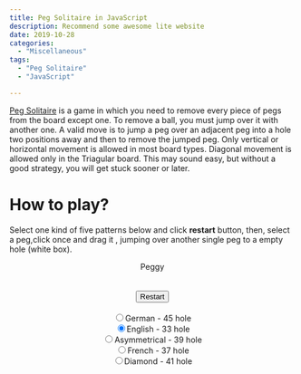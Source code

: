 ```yaml
---
title: Peg Solitaire in JavaScript
description: Recommend some awesome lite website
date: 2019-10-28
categories:
  - "Miscellaneous"
tags:
  - "Peg Solitaire"
  - "JavaScript"

---
```


[Peg Solitaire](https://en.wikipedia.org/wiki/Peg_solitaire) is a game in which you need to remove every piece of pegs from the board except one. To remove a ball, you must jump over it with another one. A valid move is to jump a peg over an adjacent peg into a hole two positions away and then to remove the jumped peg. Only vertical or horizontal movement is allowed in most board types. Diagonal movement is allowed only in the Triagular board. This may sound easy, but without a good strategy, you will get stuck sooner or later.
<!--more-->

# How to play?

Select one kind of five patterns below and click **restart** button, then, select a peg,click once and drag it , jumping over another single peg  to a empty hole (white box).

<head>
<meta name="viewport" content="width=device-width, initial-scale=1, maximum-scale=1"> 
<script type="text/javascript" src="https://cdnjs.cloudflare.com/ajax/libs/jquery/3.4.1/jquery.min.js"></script>
<script type="text/javascript">

function findPos(obj) {
  var curleft = 0, curtop = 0;
  if (obj.offsetParent) {
    do {
      curleft += obj.offsetLeft;
      curtop += obj.offsetTop;
    } while (obj = obj.offsetParent);
    return { x: curleft, y: curtop };
  }
  return undefined;
}

function rgbToHex(r, g, b) {
  if (r > 255 || g > 255 || b > 255)
    throw "Invalid color";
  return ((r << 16) | (g << 8) | b).toString(16);
}

</script>
</head>


<center>
<hd1>Peggy</hr1><br><br>
<canvas id="boardCanvas" width="400" height="400"></canvas><br>
<button type="button" onclick="init()">Restart</button>
<div id="status"></div>
<div id="win"></div>
<br>
<form>
<input type="radio" name="board" id="board1"/>German - 45 hole<br>
<input type="radio" name="board" id="board2" checked=”true”/>English - 33 hole<br>
<input type="radio" name="board" id="board3"/>Asymmetrical - 39 hole<br>
<input type="radio" name="board" id="board4"/>French - 37 hole<br>
<input type="radio" name="board" id="board5"/>Diamond - 41 hole<br>
</form>
</center>


<script>
var boardCanvas = document.getElementById('boardCanvas');
var context = boardCanvas.getContext('2d');

/* 
 * Definitions
 */

var BOXWIDTH = 40;
var BOARDER = 1;
var SQUARE_COLOUR = "#ffffff";
var SQUARE_SEL_COLOUR = "#c9c9bf";
var PEG_COLOUR = "#ab0707";

var red = true;
var selectedX = -1;
var selectedY = -1;

/*
 * Helper functions
 */

function drawSquare(x, y, colour)
{
  context.fillStyle = "rgb(171, 7, 7)";
  context.fillRect(x*BOXWIDTH, y*BOXWIDTH, BOXWIDTH, BOXWIDTH);
  context.fillStyle = colour;
  context.fillRect(x*BOXWIDTH+BOARDER, y*BOXWIDTH+BOARDER, BOXWIDTH-2*BOARDER, BOXWIDTH-2*BOARDER);
}

function drawDot(x, y, colour)
{
  context.fillStyle=colour;
  context.beginPath();
  context.arc(x*BOXWIDTH+(BOXWIDTH/2),y*BOXWIDTH+(BOXWIDTH/2),BOXWIDTH*0.4,0,Math.PI*2,true);
  context.closePath();
  context.fill();
}

function hasPeg(x, y, c)
{
  var p = c.getImageData(x*BOXWIDTH+BOXWIDTH/2, y*BOXWIDTH+BOXWIDTH/2, 1, 1).data;
  var hexPeg = "#" + ("000000" + rgbToHex(p[0], p[1], p[2])).slice(-6);

  if (hexPeg == PEG_COLOUR)
    return true;
  else
    return false;
}

function isSelected(x, y, c)
{
  var pB = c.getImageData(x*BOXWIDTH+BOARDER, y*BOXWIDTH+BOARDER, 1, 1).data;
  var hexBorder = "#" + ("000000" + rgbToHex(pB[0], pB[1], pB[2])).slice(-6);

  if (hexBorder == SQUARE_SEL_COLOUR)
    return true;
  else
    return false;
}

/*
 * Board setup
 */

var counterCount;
function init()
{
  if (document.getElementById('board1').checked == true) {

    // German
    boardCanvas.width = 9*BOXWIDTH;
    for (var i=0; i < 3; i++)
      for (var j=0; j < 3; j++) {
        drawSquare(3+i, j, SQUARE_COLOUR);
        drawDot(3+i, j, PEG_COLOUR);
      }
    for (var i=0; i < 9; i++)
      for (var j=0; j < 3; j++) {
        drawSquare(i, 3+j, SQUARE_COLOUR);
        if (j != 1 || i != 4)
          drawDot(i, 3+j, PEG_COLOUR);
      }
    for (var i=0; i < 3; i++)
      for (var j=0; j < 3; j++) {
        drawSquare(3+i, 6+j, SQUARE_COLOUR);
        drawDot(3+i, 6+j, PEG_COLOUR);
      }
    pegCount = 44;

  } else if (document.getElementById('board2').checked == true) {

    // English
    boardCanvas.width = 7*BOXWIDTH;
    for (var i=0; i < 3; i++)
      for (var j=0; j < 2; j++) {
        drawSquare(2+i, j, SQUARE_COLOUR);
        drawDot(2+i, j, PEG_COLOUR);
      }
    for (var i=0; i < 7; i++)
      for (var j=0; j < 3; j++) {
        drawSquare(i, 2+j, SQUARE_COLOUR);
        if (j != 1 || i != 3)
          drawDot(i, 2+j, PEG_COLOUR);
      }
    for (var i=0; i < 3; i++)
      for (var j=0; j < 2; j++) {
        drawSquare(2+i, 5+j, SQUARE_COLOUR);
        drawDot(2+i, 5+j, PEG_COLOUR);
      }
    pegCount = 32;

  } else if (document.getElementById('board3').checked == true) {

    // Asymmetrical
    boardCanvas.width = 8*BOXWIDTH;
    for (var i=0; i < 3; i++)
      for (var j=0; j < 3; j++) {
        drawSquare(2+i, j, SQUARE_COLOUR);
        drawDot(2+i, j, PEG_COLOUR);
      }
    for (var i=0; i < 9; i++)
      for (var j=0; j < 3; j++) {
        drawSquare(i, 3+j, SQUARE_COLOUR);
        if (j != 1 || i != 3)
          drawDot(i, 3+j, PEG_COLOUR);
      }
    for (var i=0; i < 3; i++)
      for (var j=0; j < 2; j++) {
        drawSquare(2+i, 6+j, SQUARE_COLOUR);
        drawDot(2+i, 6+j, PEG_COLOUR);
      }
    pegCount = 38;

  } else if (document.getElementById('board4').checked == true) {

    // French
    boardCanvas.width = 7*BOXWIDTH;
    for (var i=0; i < 3; i++) {
      drawSquare(2+i, 0, SQUARE_COLOUR);
      drawDot(2+i, 0, PEG_COLOUR);
    }
    for (var i=0; i < 5; i++) {
      drawSquare(1+i, 1, SQUARE_COLOUR);
      drawDot(1+i, 1, PEG_COLOUR);
    }
    for (var i=0; i < 7; i++)
      for (var j=0; j < 3; j++) {
        drawSquare(i, 2+j, SQUARE_COLOUR);
        if (j != 0 || i != 3)
          drawDot(i, 2+j, PEG_COLOUR);
      }
    for (var i=0; i < 5; i++) {
      drawSquare(1+i, 5, SQUARE_COLOUR);
      drawDot(1+i, 5, PEG_COLOUR);
    }
    for (var i=0; i < 3; i++) {
      drawSquare(2+i, 6, SQUARE_COLOUR);
      drawDot(2+i, 6, PEG_COLOUR);
    }
    pegCount = 36;

  } else if (document.getElementById('board5').checked == true) {

    // Diamond
    boardCanvas.width = 9*BOXWIDTH;

    drawSquare(4, 0, SQUARE_COLOUR);
    drawDot(4, 0, PEG_COLOUR);
    for (var i=0; i < 3; i++) {
      drawSquare(3+i, 1, SQUARE_COLOUR);
      drawDot(3+i, 1, PEG_COLOUR);
    }
    for (var i=0; i < 5; i++) {
      drawSquare(2+i, 2, SQUARE_COLOUR);
      drawDot(2+i, 2, PEG_COLOUR);
    }
    for (var i=0; i < 7; i++) {
      drawSquare(1+i, 3, SQUARE_COLOUR);
      drawDot(1+i, 3, PEG_COLOUR);
    }
    for (var i=0; i < 9; i++) {
      drawSquare(0+i, 4, SQUARE_COLOUR);
      if (i != 4)
        drawDot(0+i, 4, PEG_COLOUR);
    }
    for (var i=0; i < 7; i++) {
      drawSquare(1+i, 5, SQUARE_COLOUR);
      drawDot(1+i, 5, PEG_COLOUR);
    }
    for (var i=0; i < 5; i++) {
      drawSquare(2+i, 6, SQUARE_COLOUR);
      drawDot(2+i, 6, PEG_COLOUR);
    }
    for (var i=0; i < 3; i++) {
      drawSquare(3+i, 7, SQUARE_COLOUR);
      drawDot(3+i, 7, PEG_COLOUR);
    }
    drawSquare(4, 8, SQUARE_COLOUR);
    drawDot(4, 8, PEG_COLOUR);
    pegCount = 40;

  }
}

/*
 * Evaluate move
 */

$("#boardCanvas").click(function(e){

  var pos = findPos(this);
  var c = this.getContext('2d');

  var x = e.pageX - pos.x;
  var y = e.pageY - pos.y;
  var coord = "x=" + x + ", y=" + y;

  var xStart = Math.floor((e.pageX-$("#boardCanvas").offset().left) / BOXWIDTH);
  var yStart = Math.floor((e.pageY-$("#boardCanvas").offset().top) / BOXWIDTH);
  var coord_rnd = "x=" + xStart + ", y=" + yStart;

  var p = c.getImageData(xStart*BOXWIDTH+BOXWIDTH/2, yStart*BOXWIDTH+BOXWIDTH/2, 1, 1).data;
  var pB = c.getImageData(xStart*BOXWIDTH+BOARDER, yStart*BOXWIDTH+BOARDER, 1, 1).data;

  var hexPeg = "#" + ("000000" + rgbToHex(p[0], p[1], p[2])).slice(-6);
  var hexBorder = "#" + ("000000" + rgbToHex(pB[0], pB[1], pB[2])).slice(-6);

  var peg;
  if (hexPeg == PEG_COLOUR) {
    peg = true;
  } else {
    peg = false;
  }

  /* square is selected, unselect it */
  if (hexBorder == SQUARE_SEL_COLOUR) {
    selectedX = -1;
    selectedY = -1;
    drawSquare(xStart, yStart, SQUARE_COLOUR);    
    if (peg)
      drawDot(xStart, yStart, PEG_COLOUR);

  /* square is unselected */
  } else if (hexBorder == SQUARE_COLOUR) {

    /* no others selected so select */
    if (selectedX == -1 && selectedY == -1) {
      /* check we have a peg to move */
      var srcPeg = hasPeg(xStart, yStart, c);
      if (!srcPeg)
        return;
      selectedX = xStart;
      selectedY = yStart;
      drawSquare(xStart, yStart, SQUARE_SEL_COLOUR);
      if (peg)
        drawDot(xStart, yStart, PEG_COLOUR);

    /* other square selected - try move */
    } else {
      var xDiff = xStart-selectedX;
      var yDiff = yStart-selectedY;

      /* check we can go there */
      if (xDiff > 2 || xDiff < -2 || yDiff > 2 || yDiff < -2)
        return;
      if (xDiff != 0 && yDiff != 0)
        return;

      /* do move! */
      var destPeg = hasPeg(xStart, yStart, c);
      if (!destPeg) {

        // jumped peg
        var xOff = 0;
        var yOff = 0;

        if (xStart-selectedX > 0)
          xOff = 1;
        else if (xStart-selectedX < 0)
          xOff = -1;
        else {
          xOff = 0;
          if (yStart-selectedY > 0)
            yOff = 1;
          else if (yStart-selectedY < 0)
            yOff = -1;
          else
            return;
        }

        /* check we have a peg to jump */
        var midPeg = hasPeg(selectedX+xOff, selectedY+yOff, c);
        if (!midPeg)
          return;

        // jumped peg
        drawSquare(selectedX+xOff, selectedY+yOff, SQUARE_COLOUR);
        // peg dest
        drawDot(xStart, yStart, PEG_COLOUR); 
        // peg src
        drawSquare(selectedX, selectedY, SQUARE_COLOUR); 

        pegCount--;
        selectedX = -1;
        selectedY = -1;
      }
    }
  }

  /* Check if they have won */
  if (pegCount == 1) {
    $('#win').html("YOU WIN!");
    //init();
  }

});

</script>